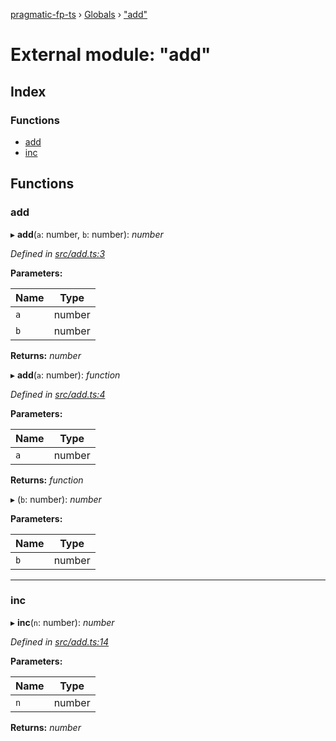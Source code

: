 [pragmatic-fp-ts](../README.md) › [Globals](../globals.md) › ["add"](_add_.md)

# External module: "add"

## Index

### Functions

* [add](_add_.md#add)
* [inc](_add_.md#inc)

## Functions

###  add

▸ **add**(`a`: number, `b`: number): *number*

*Defined in [src/add.ts:3](https://github.com/hermann-p/pragmatic-fp-ts/blob/d50fca4/src/add.ts#L3)*

**Parameters:**

Name | Type |
------ | ------ |
`a` | number |
`b` | number |

**Returns:** *number*

▸ **add**(`a`: number): *function*

*Defined in [src/add.ts:4](https://github.com/hermann-p/pragmatic-fp-ts/blob/d50fca4/src/add.ts#L4)*

**Parameters:**

Name | Type |
------ | ------ |
`a` | number |

**Returns:** *function*

▸ (`b`: number): *number*

**Parameters:**

Name | Type |
------ | ------ |
`b` | number |

___

###  inc

▸ **inc**(`n`: number): *number*

*Defined in [src/add.ts:14](https://github.com/hermann-p/pragmatic-fp-ts/blob/d50fca4/src/add.ts#L14)*

**Parameters:**

Name | Type |
------ | ------ |
`n` | number |

**Returns:** *number*
